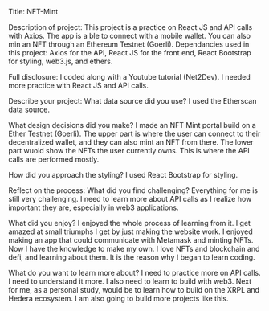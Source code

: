 Title: NFT-Mint

Description of project:
This project is a practice on React JS and API calls with Axios. 
The app is a ble to connect with a mobile wallet. You can also min an NFT through an Ethereum Testnet (Goerli).
Dependancies used in this project: 
Axios for the API, 
React JS for the front end, 
React Bootstrap for styling, 
web3.js, 
and ethers. 

Full disclosure: 
I coded along with a Youtube tutorial (Net2Dev). 
I needed more practice with React JS and API calls. 


Describe your project:
What data source did you use? 
I used the Etherscan data source.

What design decisions did you make? 
I made an NFT Mint portal build on a Ether Testnet (Goerli). The upper part is where the user can connect to their decentralized wallet, and they can also mint an NFT from there. The lower part wuold show the NFTs the user currently owns. This is where the API calls are performed mostly. 

How did you approach the styling?
I used React Bootstrap for styling. 

Reflect on the process: 
What did you find challenging? 
Everything for me is still very challenging. I need to learn more about API calls as I realize how important they are, especially in web3 applications.

What did you enjoy? 
I enjoyed the whole process of learning from it. I get amazed at small triumphs I get by just making the website work. I enjoyed making an app that could communicate with Metamask and minting NFTs. Now I have the knowledge to make my own. I love NFTs and blockchain and defi, and learning about them. It is the reason why I began to learn coding.

What do you want to learn more about?
I need to practice more on API calls. I need to understand it more. I also need to learn to build with web3. Next for me, as a personal study, would be to learn how to build on the XRPL and Hedera ecosystem. I am also going to build more projects like this. 

